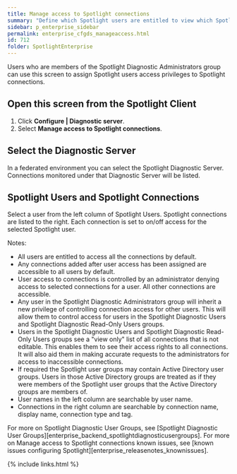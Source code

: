 ```yaml
---
title: Manage access to Spotlight connections
summary: "Define which Spotlight users are entitled to view which Spotlight connections."
sidebar: p_enterprise_sidebar
permalink: enterprise_cfgds_manageaccess.html
id: 712
folder: SpotlightEnterprise
---
```



Users who are members of the Spotlight Diagnostic Administrators group can use this screen to assign Spotlight users access privileges to Spotlight connections.

## Open this screen from the Spotlight Client

1. Click **Configure \| Diagnostic server**.
2. Select **Manage access to Spotlight connections**.

## Select the Diagnostic Server

In a federated environment you can select the Spotlight Diagnostic Server. Connections monitored under that Diagnostic Server will be listed.

## Spotlight Users and Spotlight Connections
Select a user from the left column of Spotlight Users. Spotlight connections are listed to the right. Each connection is set to on/off access for the selected Spotlight user. 


Notes:

* All users are entitled to access all the connections by default.
* Any connections added after user access has been assigned are accessible to all users by default.
* User access to connections is controlled by an administrator denying access to selected connections for a user. All other connections are accessible.
* Any user in the Spotlight Diagnostic Administrators group will inherit a new privilege of controlling connection access for other users. This will allow them to control access for users in the Spotlight Diagnostic Users and Spotlight Diagnostic Read-Only Users groups.
* Users in the Spotlight Diagnostic Users and Spotlight Diagnostic Read-Only Users groups see a "view only" list of all connections that is not editable. This enables them to see their access rights to all connections. It will also aid them in making accurate requests to the administrators for access to inaccessible connections.
* If required the Spotlight user groups may contain Active Directory user groups. Users in those Active Directory groups are treated as if they were members of the Spotlight user groups that the Active Directory groups are members of.
* User names in the left column are searchable by user name.
* Connections in the right column are searchable by connection name, display name, connection type and tag.

For more on Spotlight Diagnostic User Groups, see [Spotlight Diagnostic User Groups][enterprise_backend_spotlightdiagnosticusergroups].
For more on Manage access to Spotlight connections known issues, see [known issues configuring Spotlight][enterprise_releasenotes_knownissues].

{% include links.html %}
